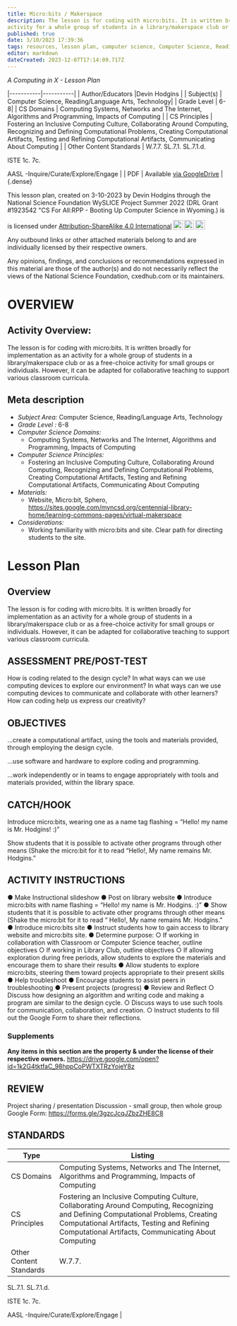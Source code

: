 ```yaml
---
title: Micro:bits / Makerspace
description: The lesson is for coding with micro:bits. It is written broadly for implementation as an
activity for a whole group of students in a library/makerspace club or as a free-choice activity for small groups or individuals. However, it can be adapted for collaborative teaching to support various classroom curricula.
published: true
date: 3/10/2023 17:39:36
tags: resources, lesson plan, computer science, Computer Science, Reading/Language Arts, Technology 
editor: markdown
dateCreated: 2023-12-07T17:14:09.717Z
---
```

*A Computing in X - Lesson Plan*

|-----------|-----------|
| Author/Educators |Devin Hodgins |
| Subject(s) | Computer Science, Reading/Language Arts, Technology|
| Grade Level | 6-8|
| CS Domains | Computing Systems, Networks and The Internet, Algorithms and Programming, Impacts of Computing |
| CS Principles | Fostering an Inclusive Computing Culture, Collaborating Around Computing, Recognizing and Defining Computational Problems, Creating Computational Artifacts, Testing and Refining Computational Artifacts, Communicating About Computing |
| Other Content Standards | W.7.7. 
SL.7.1. 
SL.7.1.d. 


ISTE
1c.
7c. 


AASL -Inquire/Curate/Explore/Engage | 
| PDF | Available [via GoogleDrive](https://drive.google.com/open?id=1bd9791gj3aWBIlcOM3wYI_4g5jVFGHx6) |
{.dense}






This lesson plan, created on 3-10-2023 by Devin Hodgins through the National Science Foundation WySLICE Project Summer 2022 (DRL Grant #1923542 "CS For All:RPP - Booting Up Computer Science in Wyoming.) is  <p xmlns:cc="http://creativecommons.org/ns#" >  is licensed under <a href="http://creativecommons.org/licenses/by-sa/4.0/?ref=chooser-v1" target="_blank" rel="license noopener noreferrer" style="display:inline-block;">Attribution-ShareAlike 4.0 International<img style="height:22px!important;margin-left:3px;vertical-align:text-bottom;" src="https://mirrors.creativecommons.org/presskit/icons/cc.svg?ref=chooser-v1"><img style="height:22px!important;margin-left:3px;vertical-align:text-bottom;" src="https://mirrors.creativecommons.org/presskit/icons/by.svg?ref=chooser-v1"><img style="height:22px!important;margin-left:3px;vertical-align:text-bottom;" src="https://mirrors.creativecommons.org/presskit/icons/sa.svg?ref=chooser-v1"></a></p>


Any outbound links or other attached materials belong to and are individually licensed by their respective owners. 


Any opinions, findings, and conclusions or recommendations expressed in this material are those of the author(s) and do not necessarily reflect the views of the National Science Foundation, cxedhub.com or its maintainers.


# OVERVIEW
## Activity Overview:  
The lesson is for coding with micro:bits. It is written broadly for implementation as an
activity for a whole group of students in a library/makerspace club or as a free-choice activity for small groups or individuals. However, it can be adapted for collaborative teaching to support various classroom curricula.
## Meta description
+ *Subject Area:* Computer Science, Reading/Language Arts, Technology 
+ *Grade Level :* 6-8 
+ *Computer Science Domains:*
   + Computing Systems, Networks and The Internet, Algorithms and Programming, Impacts of Computing
+ *Computer Science Principles:*
   + Fostering an Inclusive Computing Culture, Collaborating Around Computing, Recognizing and Defining Computational Problems, Creating Computational Artifacts, Testing and Refining Computational Artifacts, Communicating About Computing
+ *Materials:* 
   + Website, Micro:bit, Sphero, https://sites.google.com/myncsd.org/centennial-library-home/learning-commons-pages/virtual-makerspace
+ *Considerations:*
   + Working familiarity with micro:bits and site.
Clear path for directing students to the site.


# Lesson Plan
## Overview
The lesson is for coding with micro:bits. It is written broadly for implementation as an
activity for a whole group of students in a library/makerspace club or as a free-choice activity for small groups or individuals. However, it can be adapted for collaborative teaching to support various classroom curricula.
## ASSESSMENT PRE/POST-TEST
How is coding related to the design cycle?
In what ways can we use computing devices to explore our environment?
In what ways can we use computing devices to communicate and collaborate with other learners?
How can coding help us express our creativity?
## OBJECTIVES
...create a computational artifact, using the tools and materials provided, through employing the design cycle.


...use software and hardware to explore coding and programming.


...work independently or in teams to engage appropriately with tools and materials provided, within the library space.


## CATCH/HOOK
Introduce micro:bits, wearing one as a name tag flashing = “Hello! my name is Mr. Hodgins! :)”


Show students that it is possible to activate other programs through other means (Shake the micro:bit for it to read “Hello!, My name remains Mr. Hodgins.”


## ACTIVITY INSTRUCTIONS
● Make Instructional slideshow
● Post on library website
● Introduce micro:bits with name flashing = “Hello! my name
is Mr. Hodgins. :)”
● Show students that it is possible to activate other programs
through other means (Shake the micro:bit for it to read “
Hello!, My name remains Mr. Hodgins.”
● Introduce micro:bits site
● Instruct students how to gain access to library website and
micro:bits site.
● Determine purpose:
○ If working in collaboration with Classroom or Computer Science teacher, outline objectives
○ If working in Library Club, outline objectives
○ If allowing exploration during free periods, allow
students to explore the materials and encourage them to
share their results
● Allow students to explore micro:bits, steering them toward
projects appropriate to their present skills
● Help troubleshoot
● Encourage students to assist peers in troubleshooting
● Present projects (progress)
● Review and Reflect
○ Discuss how designing an algorithm and writing code and making a program are similar to the design cycle.
○ Discuss ways to use such tools for communication, collaboration, and creation.
○ Instruct students to fill out the Google Form to share their reflections.


### Supplements
**Any items in this section are the property & under the license of their respective owners.**
https://drive.google.com/open?id=1k2G4tktfaC_98hppCoPWTXTRzYojeY8z




## REVIEW
Project sharing / presentation
Discussion - small group, then whole group
Google Form: https://forms.gle/3gzcJcqJZbzZHE8C8
## STANDARDS        
| Type | Listing | 
|-----------|-----------|
| CS Domains  | Computing Systems, Networks and The Internet, Algorithms and Programming, Impacts of Computing|
| CS Principles   | Fostering an Inclusive Computing Culture, Collaborating Around Computing, Recognizing and Defining Computational Problems, Creating Computational Artifacts, Testing and Refining Computational Artifacts, Communicating About Computing|
| Other Content Standards | W.7.7. 
SL.7.1. 
SL.7.1.d. 


ISTE
1c.
7c. 


AASL -Inquire/Curate/Explore/Engage  |
